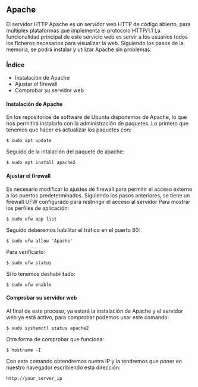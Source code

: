 ## Apache
El servidor HTTP Apache es un servidor web HTTP de código abierto, para múltiples
plataformas que implementa el protocolo HTTP/1.1 La funcionalidad principal de este
servicio web es servir a los usuarios todos los ficheros necesarios para visualizar la
web. Siguiendo los pasos de la memoria, se podrá instalar y utilizar Apache sin
problemas.
### Índice
- Instalación de Apache
- Ajustar el firewall
- Comprobar su servidor web
#### Instalación de Apache
En los repositorios de software de Ubuntu disponemos de Apache, lo que nos permitirá
instalarlo con la administración de paquetes. Lo primero que tenemos que hacer es
actualizar los paquetes con:
```
$ sudo apt update
```
Seguido de la intalación del paquete de apache:
```
$ sudo apt install apache2
```
#### Ajustar el firewall
Es necesario modificar lo ajustes de firewall para permitir el acceso externo a los
puertos predeterminados. Siguiendo los pasos anteriores, se tiene un firewall UFW
configurado para restringir el acceso al servidor
Para mostrar los perfiles de aplicación:
```
$ sudo ufw app list
```
Seguido deberemos habilitar el tráfico en el puerto 80:
```
$ sudo ufw allow 'Apache'
```
Para verificarlo:
```
$ sudo ufw status
```
Si lo tenemos deshabilitado:
```
$ sudo ufw enable
```
#### Comprobar su servidor web
Al final de este proceso, ya estará la instalación de Apache y el servidor web ya está
activo, para comprobar podemos usar este comando:
```
$ sudo systemctl status apache2
```
Otra forma de comprobar que funciona:
```
$ hostname -I
```
Con este comando obtendremos nuetra IP y la tendremos que poner en nuestro navegador
escribiendo esta dirección:
```
http://your_server_ip
```
